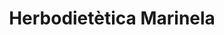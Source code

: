 ---
title: "Herbodietètica Marinela"
url: /santa-coloma-de-gramenet/herbodietetica-marinela/
shop: herbolario
---